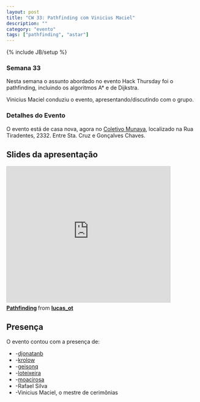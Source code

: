 ```yaml
---
layout: post
title: "CW 33: Pathfinding com Vinicius Maciel"
description: ""
category: "evento" 
tags: ["pathfinding", "astar"]
---
```

{% include JB/setup %}

### Semana 33

<p>Nesta semana o assunto abordado no evento Hack Thursday foi o pathfinding, incluindo os algoritmos A* e de Dijkstra.</p>
<p>Vinicius Maciel conduziu o evento, apresentando/discutindo com o grupo.</p>

<h3>Detalhes do Evento</h3>
<p>O evento está de casa nova, agora no <a href='https://www.facebook.com/coletivo.munaya'>Coletivo Munaya</a>, localizado na Rua Tiradentes, 2332. Entre Sta. Cruz e Gonçalves Chaves.</p>

## Slides da apresentação

<iframe src="http://www.slideshare.net/slideshow/embed_code/14001248" width="427" height="356" frameborder="0" marginwidth="0" marginheight="0" scrolling="no" style="border:1px solid #CCC;border-width:1px 1px 0;margin-bottom:5px" allowfullscreen="true"> </iframe> <div style="margin-bottom:5px"> <strong> <a href="http://www.slideshare.net/lucas_ot/pathfinding" title="Pathfinding" target="_blank">Pathfinding</a> </strong> from <strong><a href="http://www.slideshare.net/lucas_ot" target="_blank">lucas_ot</a></strong> </div>

## Presença

O evento contou com a presença de:

* -<a href="http://github.com/djonatanb">djonatanb</a>
* -<a href="http://github.com/krolow">krolow</a>
* -<a href="http://github.com/geisonq">geisonq</a>
* -<a href="http://github.com/loteixeira">loteixeira</a>
* -<a href="https://github.com/moacirosa">moacirosa</a>
* -Rafael Silva
* -Vinicius Maciel, o mestre de cerimônias